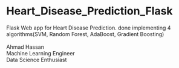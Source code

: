 # Heart_Disease_Prediction_Flask
Flask Web app for Heart Disease Prediction. done implementing 4 algorithms(SVM, Random Forest, AdaBoost, Gradient Boosting)
<br/>
<br/>
Ahmad Hassan<br/>
Machine Learning Engineer<br/>
Data Science Enthusiast
